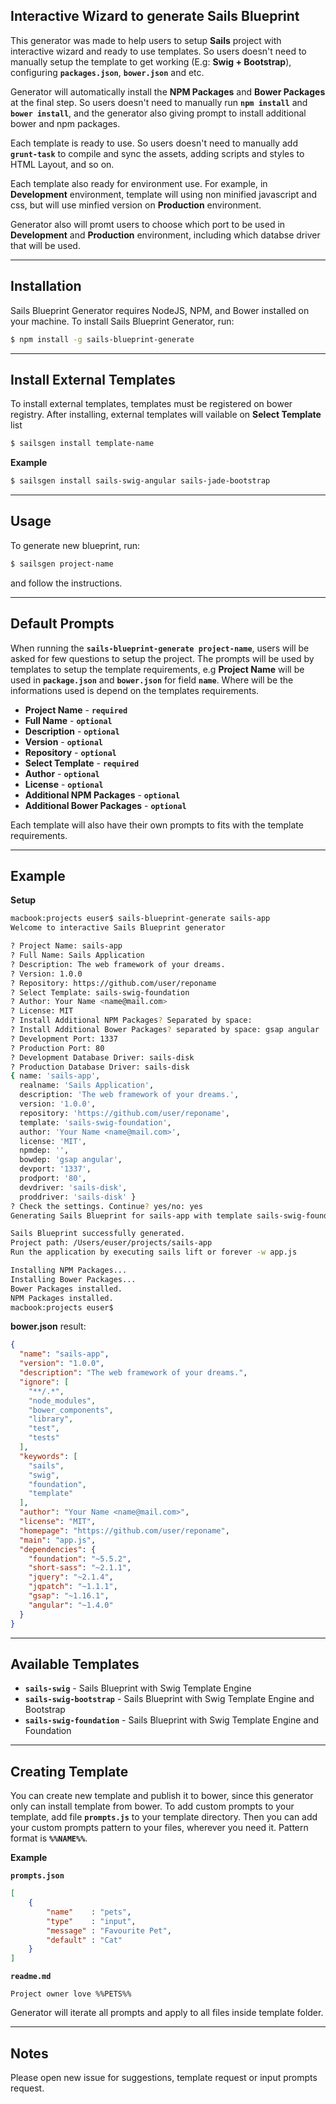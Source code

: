 ## **Interactive Wizard to generate Sails Blueprint**

This generator was made to help users to setup **Sails** project with interactive wizard and ready to use templates.
So users doesn't need to manually setup the template to get working (E.g: **Swig + Bootstrap**), configuring **`packages.json`**, **`bower.json`** and etc.

Generator will automatically install the **NPM Packages** and **Bower Packages** at the final step.
So users doesn't need to manually run **`npm install`** and **`bower install`**, and the generator also giving 
prompt to install additional bower and npm packages.

Each template is ready to use. So users doesn't need to manually add **`grunt-task`** to compile and sync the assets,
adding scripts and styles to HTML Layout, and so on.

Each template also ready for environment use.
For example, in **Development** environment, template will using non minified javascript and css,
but will use minfied version on **Production** environment.
 
Generator also will promt users to choose which port to be used in **Development** and **Production** environment, including which
databse driver that will be used.

***
## **Installation**

Sails Blueprint Generator requires NodeJS, NPM, and Bower installed on your machine.
To install Sails Blueprint Generator, run:

```bash
$ npm install -g sails-blueprint-generate
```

***
## **Install External Templates**

To install external templates, templates must be registered on bower registry.
After installing, external templates will vailable on **Select Template** list

```bash
$ sailsgen install template-name
```

**Example**

```bash
$ sailsgen install sails-swig-angular sails-jade-bootstrap
```

***
## **Usage**

To generate new blueprint, run:

```bash
$ sailsgen project-name
```

and follow the instructions.

***
## **Default Prompts**

When running the **`sails-blueprint-generate project-name`**, users will be asked for few questions to setup the project.
The prompts will be used by templates to setup the template requirements, e.g **Project Name** will be used in **`package.json`** and **`bower.json`** for field **`name`**.
Where will be the informations used is depend on the templates requirements.

* **Project Name** - **`required`**
* **Full Name** - **`optional`**
* **Description** - **`optional`**
* **Version** - **`optional`**
* **Repository** - **`optional`**
* **Select Template** - **`required`**
* **Author** - **`optional`**
* **License** - **`optional`**
* **Additional NPM Packages** - **`optional`**
* **Additional Bower Packages** - **`optional`**

Each template will also have their own prompts to fits with the template requirements.

***
## **Example**

**Setup**

```bash
macbook:projects euser$ sails-blueprint-generate sails-app
Welcome to interactive Sails Blueprint generator

? Project Name: sails-app
? Full Name: Sails Application
? Description: The web framework of your dreams.
? Version: 1.0.0
? Repository: https://github.com/user/reponame
? Select Template: sails-swig-foundation
? Author: Your Name <name@mail.com>
? License: MIT
? Install Additional NPM Packages? Separated by space: 
? Install Additional Bower Packages? separated by space: gsap angular
? Development Port: 1337
? Production Port: 80
? Development Database Driver: sails-disk
? Production Database Driver: sails-disk
{ name: 'sails-app',
  realname: 'Sails Application',
  description: 'The web framework of your dreams.',
  version: '1.0.0',
  repository: 'https://github.com/user/reponame',
  template: 'sails-swig-foundation',
  author: 'Your Name <name@mail.com>',
  license: 'MIT',
  npmdep: '',
  bowdep: 'gsap angular',
  devport: '1337',
  prodport: '80',
  devdriver: 'sails-disk',
  proddriver: 'sails-disk' }
? Check the settings. Continue? yes/no: yes
Generating Sails Blueprint for sails-app with template sails-swig-foundation ...

Sails Blueprint successfully generated.
Project path: /Users/euser/projects/sails-app
Run the application by executing sails lift or forever -w app.js

Installing NPM Packages...
Installing Bower Packages...
Bower Packages installed.
NPM Packages installed.
macbook:projects euser$ 
```

**bower.json** result:
```json
{
  "name": "sails-app",
  "version": "1.0.0",
  "description": "The web framework of your dreams.",
  "ignore": [
    "**/.*",
    "node_modules",
    "bower_components",
    "library",
    "test",
    "tests"
  ],
  "keywords": [
    "sails",
    "swig",
    "foundation",
    "template"
  ],
  "author": "Your Name <name@mail.com>",
  "license": "MIT",
  "homepage": "https://github.com/user/reponame",
  "main": "app.js",
  "dependencies": {
    "foundation": "~5.5.2",
    "short-sass": "~2.1.1",
    "jquery": "~2.1.4",
    "jqpatch": "~1.1.1",
    "gsap": "~1.16.1",
    "angular": "~1.4.0"
  }
}
```

***
## **Available Templates**

* **`sails-swig`** - Sails Blueprint with Swig Template Engine
* **`sails-swig-bootstrap`** - Sails Blueprint with Swig Template Engine and Bootstrap
* **`sails-swig-foundation`** - Sails Blueprint with Swig Template Engine and Foundation

***
## **Creating Template**

You can create new template and publish it to bower, since this generator only can install template from bower.
To add custom prompts to your template, add file **`prompts.js`** to your template directory. Then you can add
your custom prompts pattern to your files, wherever you need it. Pattern format is **`%%NAME%%`**.

**Example**

**`prompts.json`**

```json
[
    {
        "name"    : "pets",
        "type"    : "input",
        "message" : "Favourite Pet",
        "default" : "Cat"
    }
]
```

**`readme.md`**

```
Project owner love %%PETS%%
```

Generator will iterate all prompts and apply to all files inside template folder.

***
## **Notes**

Please open new issue for suggestions, template request or input prompts request.